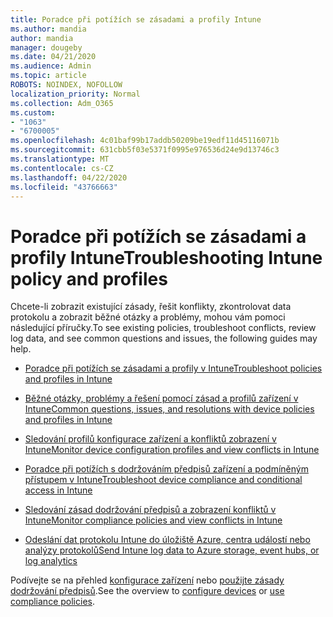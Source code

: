 ```yaml
---
title: Poradce při potížích se zásadami a profily Intune
ms.author: mandia
author: mandia
manager: dougeby
ms.date: 04/21/2020
ms.audience: Admin
ms.topic: article
ROBOTS: NOINDEX, NOFOLLOW
localization_priority: Normal
ms.collection: Adm_O365
ms.custom:
- "1063"
- "6700005"
ms.openlocfilehash: 4c01baf99b17addb50209be19edf11d45116071b
ms.sourcegitcommit: 631cbb5f03e5371f0995e976536d24e9d13746c3
ms.translationtype: MT
ms.contentlocale: cs-CZ
ms.lasthandoff: 04/22/2020
ms.locfileid: "43766663"
---
```

# <a name="troubleshooting-intune-policy-and-profiles"></a><span data-ttu-id="9447a-102">Poradce při potížích se zásadami a profily Intune</span><span class="sxs-lookup"><span data-stu-id="9447a-102">Troubleshooting Intune policy and profiles</span></span>

<span data-ttu-id="9447a-103">Chcete-li zobrazit existující zásady, řešit konflikty, zkontrolovat data protokolu a zobrazit běžné otázky a problémy, mohou vám pomoci následující příručky.</span><span class="sxs-lookup"><span data-stu-id="9447a-103">To see existing policies, troubleshoot conflicts, review log data, and see common questions and issues, the following guides may help.</span></span>

- [<span data-ttu-id="9447a-104">Poradce při potížích se zásadami a profily v Intune</span><span class="sxs-lookup"><span data-stu-id="9447a-104">Troubleshoot policies and profiles in Intune</span></span>](https://docs.microsoft.com/intune/troubleshoot-policies-in-microsoft-intune)

- [<span data-ttu-id="9447a-105">Běžné otázky, problémy a řešení pomocí zásad a profilů zařízení v Intune</span><span class="sxs-lookup"><span data-stu-id="9447a-105">Common questions, issues, and resolutions with device policies and profiles in Intune</span></span>](https://docs.microsoft.com/intune/device-profile-troubleshoot)

- [<span data-ttu-id="9447a-106">Sledování profilů konfigurace zařízení a konfliktů zobrazení v Intune</span><span class="sxs-lookup"><span data-stu-id="9447a-106">Monitor device configuration profiles and view conflicts in Intune</span></span>](https://docs.microsoft.com/intune/device-profile-monitor)

- [<span data-ttu-id="9447a-107">Poradce při potížích s dodržováním předpisů zařízení a podmíněným přístupem v Intune</span><span class="sxs-lookup"><span data-stu-id="9447a-107">Troubleshoot device compliance and conditional access in Intune</span></span>](https://docs.microsoft.com/intune/troubleshoot-conditional-access)

- [<span data-ttu-id="9447a-108">Sledování zásad dodržování předpisů a zobrazení konfliktů v Intune</span><span class="sxs-lookup"><span data-stu-id="9447a-108">Monitor compliance policies and view conflicts in Intune</span></span>](https://docs.microsoft.com/intune/compliance-policy-monitor)

- [<span data-ttu-id="9447a-109">Odeslání dat protokolu Intune do úložiště Azure, centra událostí nebo analýzy protokolů</span><span class="sxs-lookup"><span data-stu-id="9447a-109">Send Intune log data to Azure storage, event hubs, or log analytics</span></span>](https://docs.microsoft.com/intune/review-logs-using-azure-monitor)

<span data-ttu-id="9447a-110">Podívejte se na přehled [konfigurace zařízení](https://docs.microsoft.com/intune/device-profiles) nebo [použijte zásady dodržování předpisů](https://docs.microsoft.com/intune/device-compliance-get-started).</span><span class="sxs-lookup"><span data-stu-id="9447a-110">See the overview to [configure devices](https://docs.microsoft.com/intune/device-profiles) or [use compliance policies](https://docs.microsoft.com/intune/device-compliance-get-started).</span></span>
